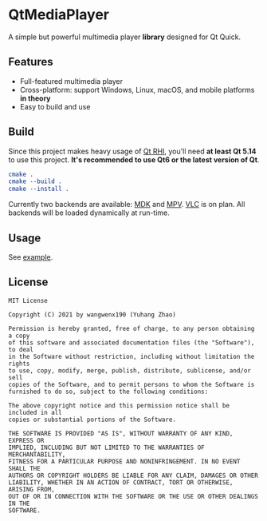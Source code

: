 # QtMediaPlayer

A simple but powerful multimedia player **library** designed for Qt Quick.

## Features

- Full-featured multimedia player
- Cross-platform: support Windows, Linux, macOS, and mobile platforms **in theory**
- Easy to build and use

## Build

Since this project makes heavy usage of [Qt RHI](https://doc.qt.io/qt-6/qtquick-visualcanvas-adaptations.html), you'll need **at least Qt 5.14** to use this project. **It's recommended to use Qt6 or the latest version of Qt**.

```cmake
cmake .
cmake --build .
cmake --install .
```

Currently two backends are available: [MDK](https://sourceforge.net/projects/mdk-sdk/files/) and [MPV](https://sourceforge.net/projects/mpv-player-windows/files/libmpv/). [VLC](http://download.videolan.org/pub/videolan/vlc/last/) is on plan. All backends will be loaded dynamically at run-time.

## Usage

See [example](/example).

## License

```text
MIT License

Copyright (C) 2021 by wangwenx190 (Yuhang Zhao)

Permission is hereby granted, free of charge, to any person obtaining a copy
of this software and associated documentation files (the "Software"), to deal
in the Software without restriction, including without limitation the rights
to use, copy, modify, merge, publish, distribute, sublicense, and/or sell
copies of the Software, and to permit persons to whom the Software is
furnished to do so, subject to the following conditions:

The above copyright notice and this permission notice shall be included in all
copies or substantial portions of the Software.

THE SOFTWARE IS PROVIDED "AS IS", WITHOUT WARRANTY OF ANY KIND, EXPRESS OR
IMPLIED, INCLUDING BUT NOT LIMITED TO THE WARRANTIES OF MERCHANTABILITY,
FITNESS FOR A PARTICULAR PURPOSE AND NONINFRINGEMENT. IN NO EVENT SHALL THE
AUTHORS OR COPYRIGHT HOLDERS BE LIABLE FOR ANY CLAIM, DAMAGES OR OTHER
LIABILITY, WHETHER IN AN ACTION OF CONTRACT, TORT OR OTHERWISE, ARISING FROM,
OUT OF OR IN CONNECTION WITH THE SOFTWARE OR THE USE OR OTHER DEALINGS IN THE
SOFTWARE.
```
